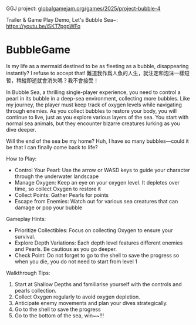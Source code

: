 GGJ project: [globalgamejam.org/games/2025/project-bubble-4](https://globalgamejam.org/games/2025/project-bubble-4)

Trailer & Game Play Demo, Let's Bubble Sea~: https://youtu.be/iSKT7pgpWFo


# BubbleGame
 
Is my life as a mermaid destined to be as fleeting as a bubble, disappearing instantly? I refuse to accept that! 
難道我作爲人魚的人生，就注定和泡沫一樣短暫，稍縱即逝就會消失嗎？我不會接受！

In Bubble Sea, a thrilling single-player experience, you need to control a pearl in its bubble in a deep-sea environment, collecting more bubbles. Like my journey, the player must keep track of oxygen levels while navigating through enemies. As you collect bubbles to restore your body,  you will continue to live, just as you explore various layers of the sea. You start with normal sea animals, but they encounter bizarre creatures lurking as you dive deeper. 
 
Will the end of the sea be my home? 
Huh, I have so many bubbles—could it be that I can finally come back to life?

How to Play:
- Control Your Pearl: Use the arrow or WASD keys to guide your character through the underwater landscape
- Manage Oxygen: Keep an eye on your oxygen level. It depletes over time, so collect Oxygen to restore it
- Collect Points: Gather Pearls for points
- Escape from Enemies: Watch out for various sea creatures that can damage or pop your bubble

Gameplay Hints:
- Prioritize Collectibles: Focus on collecting Oxygen to ensure your survival.
- Explore Depth Variations: Each depth level features different enemies and Pearls. Be cautious as you go deeper.
- Check Point: Do not forget to go to the shell to save the progress so when you die, you do not need to start from level 1

Walkthrough Tips:
1. Start at Shallow Depths and familiarise yourself with the controls and pearls collection.
2. Collect Oxygen regularly to avoid oxygen depletion.
3. Anticipate enemy movements and plan your dives strategically.
4. Go to the shell to save the progress
5. Go to the bottom of the sea, win~~!!!
